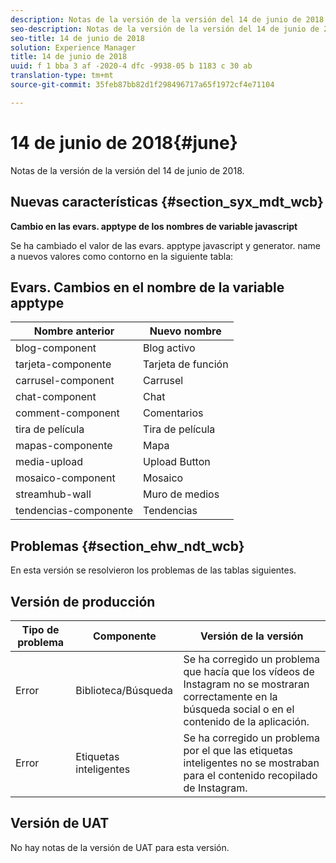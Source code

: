 ```yaml
---
description: Notas de la versión de la versión del 14 de junio de 2018.
seo-description: Notas de la versión de la versión del 14 de junio de 2018.
seo-title: 14 de junio de 2018
solution: Experience Manager
title: 14 de junio de 2018
uuid: f 1 bba 3 af -2020-4 dfc -9938-05 b 1183 c 30 ab
translation-type: tm+mt
source-git-commit: 35feb87bb82d1f298496717a65f1972cf4e71104

---
```



# 14 de junio de 2018{#june}

Notas de la versión de la versión del 14 de junio de 2018.

## Nuevas características {#section_syx_mdt_wcb}

**Cambio en las evars. apptype de los nombres de variable javascript**

Se ha cambiado el valor de las evars. apptype javascript y generator. name a nuevos valores como contorno en la siguiente tabla:

## Evars. Cambios en el nombre de la variable apptype

| Nombre anterior | Nuevo nombre |
|---|---|
| blog-component | Blog activo |
| tarjeta-componente | Tarjeta de función |
| carrusel-component | Carrusel |
| chat-component | Chat |
| comment-component | Comentarios |
| tira de película | Tira de película |
| mapas-componente | Mapa |
| media-upload | Upload Button |
| mosaico-component | Mosaico |
| streamhub-wall | Muro de medios |
| tendencias-componente | Tendencias |

## Problemas {#section_ehw_ndt_wcb}

En esta versión se resolvieron los problemas de las tablas siguientes.

## Versión de producción

| **Tipo de problema** | **Componente** | **Versión de la versión** |
|---|---|---|
| Error | Biblioteca/Búsqueda | Se ha corregido un problema que hacía que los vídeos de Instagram no se mostraran correctamente en la búsqueda social o en el contenido de la aplicación. |
| Error | Etiquetas inteligentes | Se ha corregido un problema por el que las etiquetas inteligentes no se mostraban para el contenido recopilado de Instagram. |

## Versión de UAT

No hay notas de la versión de UAT para esta versión.
